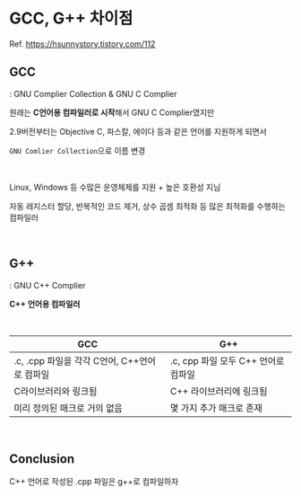 # GCC, G++ 차이점

Ref. https://hsunnystory.tistory.com/112

## GCC

: GNU Complier Collection & GNU C Complier

원래는 **C언어용 컴파일러로 시작**해서 GNU C Complier였지만

2.9버전부터는 Objective C, 파스칼, 에이다 등과 같은 언어를 지원하게 되면서

`GNU Comlier Collection`으로 이름 변경

<br/>

Linux, Windows 등 수많은 운영체제를 지원 + 높은 호환성 지님

자동 레지스터 할당, 반복적인 코드 제거, 상수 곱셈 최적화 등 많은 최적화를 수행하는 컴파일러

<br/>

## G++

: GNU C++ Complier

**C++ 언어용 컴파일러** 

<br/>

| GCC                                          | G++                                 |
| -------------------------------------------- | ----------------------------------- |
| .c, .cpp 파일을 각각 C언어, C++언어로 컴파일 | .c, cpp 파일 모두 C++ 언어로 컴파일 |
| C라이브러리와 링크됨                         | C++ 라이브러리에 링크됨             |
| 미리 정의된 매크로 거의 없음                 | 몇 가지 추가 매크로 존재            |

<br/>

## Conclusion

C++ 언어로 작성된 .cpp 파일은 g++로 컴파일하자

<br/>
